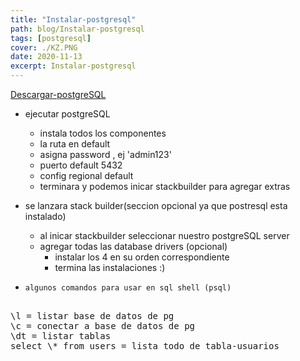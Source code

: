 ```yaml
---
title: "Instalar-postgresql"
path: blog/Instalar-postgresql
tags: [postgresql]
cover: ./KZ.PNG
date: 2020-11-13
excerpt: Instalar-postgresql
---
```


[Descargar-postgreSQL](https://www.postgresql.org/download/)

- ejecutar postgreSQL

  - instala todos los componentes
  - la ruta en default
  - asigna password , ej 'admin123'
  - puerto default 5432
  - config regional default
  - terminara y podemos inicar stackbuilder para agregar extras

- se lanzara stack builder(seccion opcional ya que postresql esta instalado)

  - al inicar stackbuilder seleccionar nuestro postgreSQL server
  - agregar todas las database drivers (opcional)
    - instalar los 4 en su orden correspondiente
    - termina las instalaciones :)

- `algunos comandos para usar en sql shell (psql)`
<pre>

\l = listar base de datos de pg  
\c = conectar a base de datos de pg   
\dt = listar tablas   
select \* from users = lista todo de tabla-usuarios   

</pre>
